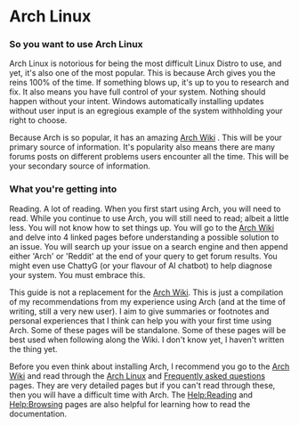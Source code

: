 # Arch Linux

### So you want to use Arch Linux

Arch Linux is notorious for being the most difficult Linux Distro to use, and yet, it's also one of the most popular. This is because Arch gives you the reins 100% of the time. If something blows up, it's up to you to research and fix. It also means you have full control of your system. Nothing should happen without your intent. Windows automatically installing updates without user input is an egregious example of the system withholding your right to choose.

Because Arch is so popular, it has an amazing [Arch Wiki](https://wiki.archlinux.org/title/Main_page) . This will be your primary source of information. It's popularity also means there are many forums posts on different problems users encounter all the time. This will be your secondary source of information.

### What you're getting into

Reading. A lot of reading. When you first start using Arch, you will need to read. While you continue to use Arch, you will still need to read; albeit a little less. You will not know how to set things up. You will go to the [Arch Wiki](https://wiki.archlinux.org/title/Main_page)  and delve into 4 linked pages before understanding a possible solution to an issue. You will search up your issue on a search engine and then append either 'Arch' or 'Reddit' at the end of your query to get forum results. You might even use ChattyG (or your flavour of AI chatbot) to help diagnose your system. You must embrace this.

This guide is not a replacement for the [Arch Wiki](https://wiki.archlinux.org/title/Main_page). This is just a compilation of my recommendations from my experience using Arch (and at the time of writing, still a very new user). I aim to give summaries or footnotes and personal experiences that I think can help you with your first time using Arch. Some of these pages will be standalone. Some of these pages will be best used when following along the Wiki. I don't know yet, I haven't written the thing yet.

Before you even think about installing Arch, I recommend you go to the [Arch Wiki](https://wiki.archlinux.org/title/Main_page) and read through the [Arch Linux](https://wiki.archlinux.org/title/Arch_Linux) and [Frequently asked questions](https://wiki.archlinux.org/title/Frequently_asked_questions) pages. They are very detailed pages but if you can't read through these, then you will have a difficult time with Arch. The [Help:Reading](https://wiki.archlinux.org/title/Help:Reading) and [Help:Browsing](https://wiki.archlinux.org/title/Help:Browsing) pages are also helpful for learning how to read the documentation.
